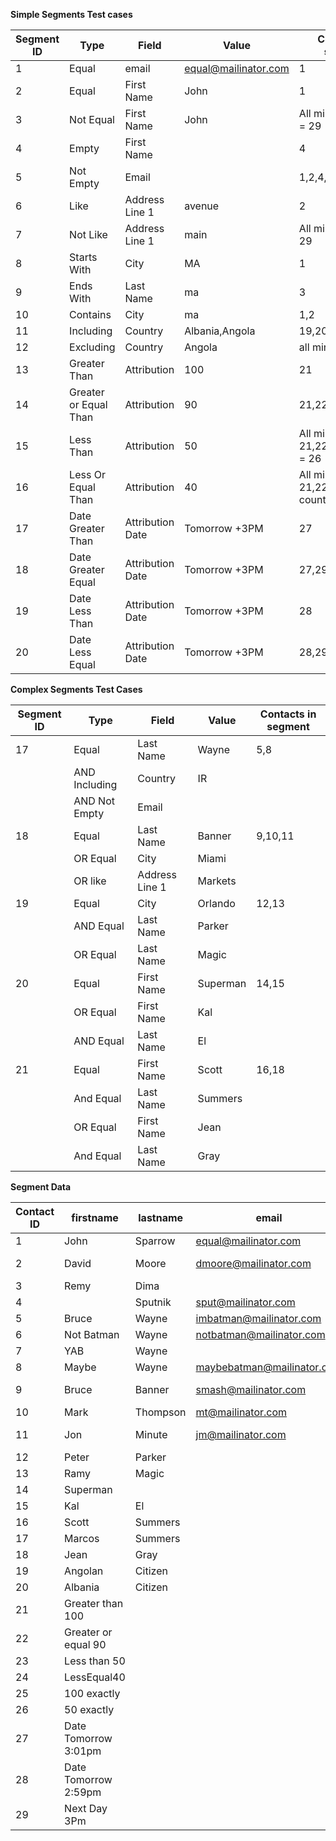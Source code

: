 **Simple   Segments Test cases**                                    

| Segment ID | Type                  | Field            | Value                | Contacts in segment                 |
|------------|-----------------------|------------------|----------------------|-------------------------------------|
| 1          | Equal                 | email            | equal@mailinator.com | 1                                   |
| 2          | Equal                 | First Name       | John                 | 1                                   |
| 3          | Not Equal             | First Name       | John                 | All minus 1 : count = 29            |
| 4          | Empty                 | First Name       |                      | 4                                   |
| 5          | Not Empty             | Email            |                      | 1,2,4,5,6,8,9,10,11                 |
| 6          | Like                  | Address Line 1   | avenue               | 2                                   |
| 7          | Not Like              | Address Line 1   | main                 | All minus 3 count = 29              |
| 8          | Starts With           | City             | MA                   | 1                                   |
| 9          | Ends With             | Last Name        | ma                   | 3                                   |
| 10         | Contains              | City             | ma                   | 1,2                                 |
| 11         | Including             | Country          | Albania,Angola       | 19,20                               |
| 12         | Excluding             | Country          | Angola               | all minus 19                        |
| 13         | Greater Than          | Attribution      | 100                  | 21                                  |
| 14         | Greater or Equal Than | Attribution      | 90                   | 21,22,25                            |
| 15         | Less Than             | Attribution      | 50                   | All minus 21,22,25,26 count = 26    |
| 16         | Less Or Equal Than    | Attribution      | 40                   | All minus 21,22,23,25,26 count = 25 |
| 17         | Date Greater Than     | Attribution Date | Tomorrow +3PM        | 27                                  |
| 18         | Date Greater Equal    | Attribution Date | Tomorrow +3PM        | 27,29                               |
| 19         | Date Less Than        | Attribution Date | Tomorrow +3PM        | 28                                  |
| 20         | Date Less Equal       | Attribution Date | Tomorrow +3PM        | 28,29                               |


**Complex Segments Test Cases**

| Segment ID | Type               | Field          | Value    | Contacts in segment |
|----|----------------------------|----------------|----------|---------------------|
| 17 | Equal                      | Last Name      | Wayne    | 5,8                 |
|    | AND Including              | Country        | IR       |                     |
|    | AND Not Empty              | Email          |          |                     |
| 18 | Equal                      | Last Name      | Banner   | 9,10,11             |
|    | OR Equal                   | City           | Miami    |                     |
|    | OR like                    | Address Line 1 | Markets  |                     |
| 19 | Equal                      | City           | Orlando  | 12,13               |
|    | AND Equal                  | Last Name      | Parker   |                     |
|    | OR Equal                   | Last Name      | Magic    |                     |
| 20 | Equal                      | First Name     | Superman | 14,15               |
|    | OR Equal                   | First Name     | Kal      |                     |
|    | AND Equal                  | Last Name      | El       |                     |
| 21 | Equal                      | First Name     | Scott    | 16,18               |
|    | And Equal                  | Last Name      | Summers  |                     |
|    | OR Equal                   | First Name     | Jean     |                     |
|    | And Equal                  | Last Name      | Gray     |                     |



**Segment Data**

| Contact ID | firstname            | lastname | email                      | City           | Country | address1            | attribution | attribution_date |
|------------|----------------------|----------|----------------------------|----------------|---------|---------------------|-------------|------------------|
| 1          | John                 | Sparrow  | equal@mailinator.com       | Massachussetts |         |                     |             |                  |
| 2          | David                | Moore    | dmoore@mailinator.com      | Florima        |         | 3rd Avenue          |             |                  |
| 3          | Remy                 | Dima     |                            |                |         | main street         |             |                  |
| 4          |                      | Sputnik  | sput@mailinator.com        |                |         |                     |             |                  |
| 5          | Bruce                | Wayne    | imbatman@mailinator.com    |                | Ireland |                     |             |                  |
| 6          | Not Batman           | Wayne    | notbatman@mailinator.com   |                | Mexico  |                     |             |                  |
| 7          | YAB                  | Wayne    |                            |                | Miramar |                     |             |                  |
| 8          | Maybe                | Wayne    | maybebatman@mailinator.com |                | Miramar |                     |             |                  |
| 9          | Bruce                | Banner   | smash@mailinator.com       |                |         | Markets diagonal    |             |                  |
| 10         | Mark                 | Thompson | mt@mailinator.com          | Miami          |         |                     |             |                  |
| 11         | Jon                  | Minute   | jm@mailinator.com          |                |         | Markets information |             |                  |
| 12         | Peter                | Parker   |                            | Orlando        |         |                     |             |                  |
| 13         | Ramy                 | Magic    |                            |                |         |                     |             |                  |
| 14         | Superman             |          |                            |                |         |                     |             |                  |
| 15         | Kal                  | El       |                            |                |         |                     |             |                  |
| 16         | Scott                | Summers  |                            |                |         |                     |             |                  |
| 17         | Marcos               | Summers  |                            |                |         |                     |             |                  |
| 18         | Jean                 | Gray     |                            |                |         |                     |             |                  |
| 19         | Angolan              | Citizen  |                            |                | Angola  |                     |             |                  |
| 20         | Albania              | Citizen  |                            |                | Albania |                     |             |                  |
| 21         | Greater than 100     |          |                            |                |         |                     | 101         |                  |
| 22         | Greater or equal 90  |          |                            |                |         |                     | 90          |                  |
| 23         | Less than 50         |          |                            |                |         |                     | 45          |                  |
| 24         | LessEqual40          |          |                            |                |         |                     | 40          |                  |
| 25         | 100 exactly          |          |                            |                |         |                     | 100         |                  |
| 26         | 50 exactly           |          |                            |                |         |                     | 50          |                  |
| 27         | Date Tomorrow 3:01pm |          |                            |                |         |                     |             | Tomorrow 3:01pm  |
| 28         | Date Tomorrow 2:59pm |          |                            |                |         |                     |             | Tomorrow 2:59pm  |
| 29         | Next Day 3Pm         |          |                            |                |         |                     |             | Tomorrow 3pm     |